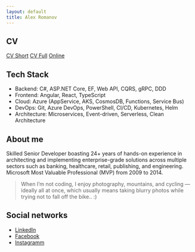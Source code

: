 ```yaml
---
layout: default
title: Alex Romanov
---
```


## CV

[CV Short](AleksandrRomanovCV2025.pdf) 
[CV Full](AleksandrRomanov2025.pdf)
[Online](https://romy63ru.github.io/cv.html)

## Tech Stack

- Backend: C#, ASP.NET Core, EF, Web API, CQRS, gRPC, DDD
- Frontend: Angular, React, TypeScript
- Cloud: Azure (AppService, AKS, CosmosDB, Functions, Service Bus)
- DevOps: Git, Azure DevOps, PowerShell, CI/CD, Kubernetes, Helm
- Architecture: Microservices, Event-driven, Serverless, Clean Architecture

## About me

Skilled Senior Developer boasting 24+ years of hands-on experience in architecting and implementing enterprise-grade solutions across multiple sectors such as banking, healthcare, retail,
publishing, and engineering. Microsoft Most Valuable Professional (MVP) from 2009 to 2014.

> When I’m not coding, I enjoy photography, mountains, and cycling — ideally all at once, which usually means taking blurry photos while trying not to fall off the bike.. :)

## Social networks

- [LinkedIn](https://www.linkedin.com/in/alexandrromanov/)
- [Facebook](https://www.facebook.com/Romy63ru)
- [Instagramm](https://www.instagram.com/romy63ru/)